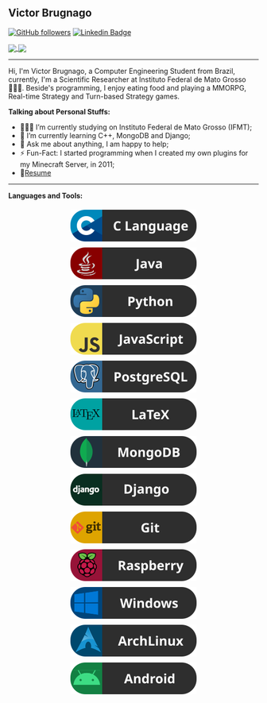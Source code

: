 ## Victor Brugnago
[![GitHub followers](https://img.shields.io/github/followers/VictorBrugnago?label=GitHub%20Followers)](https://github.com/VictorBrugnago?tab=followers)
[![Linkedin Badge](https://img.shields.io/badge/VictorBrugnago-blue?style=flat&logo=Linkedin&logoColor=white&link=https://www.linkedin.com/in/joão-victor-brugnago-de-rezende/)](https://www.linkedin.com/in/joão-victor-brugnago-de-rezende/)

<a href="https://github.com/VictorBrugnago/github-readme-stats">
    <img align="center" src="https://github-readme-stats.vercel.app/api/top-langs/?username=VictorBrugnago&layout=compact" />
</a>
<a href="https://github.com/VictorBrugnago/github-readme-stats">
    <img align="center" src="https://github-readme-stats.vercel.app/api?username=VictorBrugnago&show_icons=true&hide_rank=true&count_private=true&hide=stars" />
</a>

---------------------------------------------------------------------------------------------------------------------------------------------------------------------------------
Hi, I'm Victor Brugnago, a Computer Engineering Student from Brazil, currently, I'm a Scientific Researcher at Instituto Federal de Mato Grosso 🙍🏽‍♂️. Beside's programming, I enjoy eating food and playing a MMORPG, Real-time Strategy and Turn-based Strategy games.

**Talking about Personal Stuffs:**

- 👨🏽‍💻 I’m currently studying on Instituto Federal de Mato Grosso (IFMT);
- 🌱 I’m currently learning C++, MongoDB and Django; 
- 💬 Ask me about anything, I am happy to help;
- ⚡️ Fun-Fact: I started programming when I created my own plugins for my Minecraft Server, in 2011;
- 📝[Resume](http://lattes.cnpq.br/2439519957293998)

---------------------------------------------------------------------------------------------------------------------------------------------------------------------------------
**Languages and Tools:**  

<p align="center">
    <img src="https://raw.githubusercontent.com/VictorBrugnago/VictorBrugnago/update-02/resources/C.svg" alt="C Language" style="vertical-align:top; margin:6px 4px">
    <img src="https://raw.githubusercontent.com/VictorBrugnago/VictorBrugnago/update-02/resources/Java.svg" alt="Java" style="vertical-align:top; margin:6px 4px">
    <img src="https://raw.githubusercontent.com/VictorBrugnago/VictorBrugnago/update-02/resources/Python.svg" alt="Python" style="vertical-align:top; margin:6px 4px">
    <img src="https://raw.githubusercontent.com/VictorBrugnago/VictorBrugnago/update-02/resources/JavaScript.svg" alt="JavaScript" style="vertical-align:top; margin:6px 4px">
    <img src="https://raw.githubusercontent.com/VictorBrugnago/VictorBrugnago/update-02/resources/PostgreSQL.svg" alt="Postgre SQL" style="vertical-align:top; margin:6px 4px">
    <img src="https://raw.githubusercontent.com/VictorBrugnago/VictorBrugnago/update-02/resources/LaTeX.svg" alt="LaTeX" style="vertical-align:top; margin:6px 4px">
    <img src="https://raw.githubusercontent.com/VictorBrugnago/VictorBrugnago/update-02/resources/MongoDB.svg" alt="MongoDB" style="vertical-align:top; margin:6px 4px">
    <img src="https://raw.githubusercontent.com/VictorBrugnago/VictorBrugnago/update-02/resources/Django.svg" alt="Django" style="vertical-align:top; margin:6px 4px">
    <img src="https://raw.githubusercontent.com/VictorBrugnago/VictorBrugnago/update-02/resources/Git.svg" alt="Git" style="vertical-align:top; margin:6px 4px">
    <img src="https://raw.githubusercontent.com/VictorBrugnago/VictorBrugnago/update-02/resources/Raspberry.svg" alt="Raspberry PI" style="vertical-align:top; margin:6px 4px">
    <img src="https://raw.githubusercontent.com/VictorBrugnago/VictorBrugnago/update-02/resources/Windows.svg" alt="Windows" style="vertical-align:top; margin:6px 4px">
    <img src="https://raw.githubusercontent.com/VictorBrugnago/VictorBrugnago/update-02/resources/ArchLinux.svg" alt="Arch Linux" style="vertical-align:top; margin:6px 4px">
    <img src="https://raw.githubusercontent.com/VictorBrugnago/VictorBrugnago/master/resources/Android.svg" alt="Android" style="vertical-align:top; margin:6px 4px">
</p>
